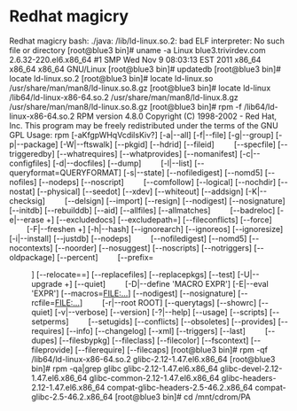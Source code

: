 # Redhat magicry

Redhat magicry
bash: ./java: /lib/ld-linux.so.2: bad ELF interpreter: No such file or directory
\[root@blue3 bin\]# uname -a
Linux blue3.trivirdev.com 2.6.32-220.el6.x86\_64 #1 SMP Wed Nov 9 08:03:13 EST 2011 x86\_64 x86\_64 x86\_64 GNU/Linux
\[root@blue3 bin\]# updatedb
\[root@blue3 bin\]# locate ld-linux.so.2
\[root@blue3 bin\]# locate ld-linux.so
/usr/share/man/man8/ld-linux.so.8.gz
\[root@blue3 bin\]# locate ld-linux
/lib64/ld-linux-x86-64.so.2
/usr/share/man/man8/ld-linux.8.gz
/usr/share/man/man8/ld-linux.so.8.gz
\[root@blue3 bin\]# rpm -f /lib64/ld-linux-x86-64.so.2
RPM version 4.8.0
Copyright (C) 1998-2002 - Red Hat, Inc.
This program may be freely redistributed under the terms of the GNU GPL
Usage: rpm \[-aKfgpWHqVcdilsKiv?\] \[-a|--all\] \[-f|--file\] \[-g|--group\] \[-p|--package\] \[-W|--ftswalk\] \[--pkgid\] \[--hdrid\] \[--fileid\]
        \[--specfile\] \[--triggeredby\] \[--whatrequires\] \[--whatprovides\] \[--nomanifest\] \[-c|--configfiles\] \[-d|--docfiles\] \[--dump\]
        \[-l|--list\] \[--queryformat=QUERYFORMAT\] \[-s|--state\] \[--nofiledigest\] \[--nomd5\] \[--nofiles\] \[--nodeps\] \[--noscript\]
        \[--comfollow\] \[--logical\] \[--nochdir\] \[--nostat\] \[--physical\] \[--seedot\] \[--xdev\] \[--whiteout\] \[--addsign\] \[-K|--checksig\]
        \[--delsign\] \[--import\] \[--resign\] \[--nodigest\] \[--nosignature\] \[--initdb\] \[--rebuilddb\] \[--aid\] \[--allfiles\] \[--allmatches\]
        \[--badreloc\] \[-e|--erase <package>+\] \[--excludedocs\] \[--excludepath=<path>\] \[--fileconflicts\] \[--force\]
        \[-F|--freshen <packagefile>+\] \[-h|--hash\] \[--ignorearch\] \[--ignoreos\] \[--ignoresize\] \[-i|--install\] \[--justdb\] \[--nodeps\]
        \[--nofiledigest\] \[--nomd5\] \[--nocontexts\] \[--noorder\] \[--nosuggest\] \[--noscripts\] \[--notriggers\] \[--oldpackage\] \[--percent\]
        \[--prefix=<dir>\] \[--relocate=<old>=<new>\] \[--replacefiles\] \[--replacepkgs\] \[--test\] \[-U|--upgrade <packagefile>+\] \[--quiet\]
        \[-D|--define 'MACRO EXPR'\] \[-E|--eval 'EXPR'\] \[--macros=<FILE:...>\] \[--nodigest\] \[--nosignature\] \[--rcfile=<FILE:...>\]
        \[-r|--root ROOT\] \[--querytags\] \[--showrc\] \[--quiet\] \[-v|--verbose\] \[--version\] \[-?|--help\] \[--usage\] \[--scripts\] \[--setperms\]
        \[--setugids\] \[--conflicts\] \[--obsoletes\] \[--provides\] \[--requires\] \[--info\] \[--changelog\] \[--xml\] \[--triggers\] \[--last\]
        \[--dupes\] \[--filesbypkg\] \[--fileclass\] \[--filecolor\] \[--fscontext\] \[--fileprovide\] \[--filerequire\] \[--filecaps\]
\[root@blue3 bin\]# rpm -qf /lib64/ld-linux-x86-64.so.2
glibc-2.12-1.47.el6.x86\_64
\[root@blue3 bin\]# rpm -qa|grep glibc
glibc-2.12-1.47.el6.x86\_64
glibc-devel-2.12-1.47.el6.x86\_64
glibc-common-2.12-1.47.el6.x86\_64
glibc-headers-2.12-1.47.el6.x86\_64
compat-glibc-headers-2.5-46.2.x86\_64
compat-glibc-2.5-46.2.x86\_64
\[root@blue3 bin\]# cd /mnt/cdrom/PA
